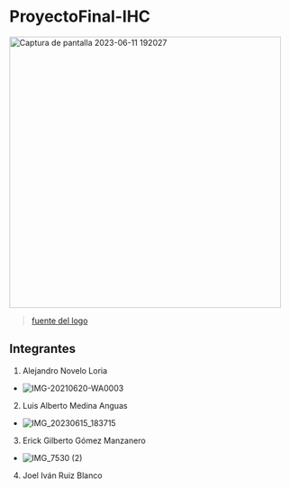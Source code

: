# ProyectoFinal-IHC


<img width="482" alt="Captura de pantalla 2023-06-11 192027" src="https://github.com/Joel-Ruiz/ProyectoFinal-IHC/assets/32398151/90c3e19f-874a-4a8e-85f8-87d5208c5b15">

> [fuente del logo](https://shorturl.at/bgpy0)

## Integrantes

1. Alejandro Novelo Loria
* ![IMG-20210620-WA0003](https://github.com/Joel-Ruiz/ProyectoFinal-IHC/assets/32398151/ab746a0f-649a-40e4-bec6-1b7195152be9)

2. Luis Alberto Medina Anguas
*   ![IMG_20230615_183715](https://github.com/Joel-Ruiz/ProyectoFinal-IHC/assets/57609016/d8ade5f2-5165-4e72-bfe5-f33e65d7fbb3)
3. Erick Gilberto Gómez Manzanero
*   ![IMG_7530 (2)](https://github.com/Joel-Ruiz/ProyectoFinal-IHC/assets/122817164/81b48d29-c679-43a9-acb9-2f8ec5c16cff)

4. Joel Iván Ruiz Blanco

